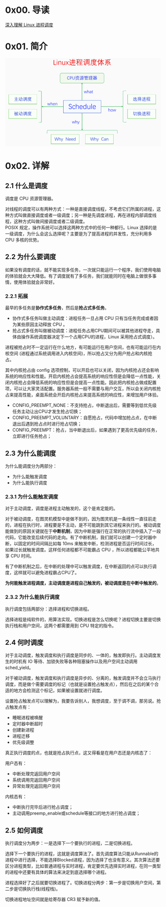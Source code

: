 # 0x00. 导读

[深入理解 Linux 进程调度](https://blog.csdn.net/orangeboyye/article/details/126109076)

# 0x01. 简介

![Alt text](../../pic/linux/sched/linux_sched_system.png)

# 0x02. 详解

## 2.1 什么是调度

调度是 CPU 资源管理器。

对线程的调度可以有两种方式：一种是直接调度线程，不考虑它们所属的进程，这种方式叫做直接调度或者一级调度；另一种是先调度进程，再在进程内部调度线程，这种方式叫做间接调度或者二级调度。  
POSIX 规定，操作系统可以选择这两种方式中的任何一种都行。Linux 选择的是一级调度，为什么会这么选择呢？主要是为了提高进程的并发性，充分利用多 CPU 多核的优势。

## 2.2 为什么要调度

如果没有调度的话，就不能实现多任务，一次就只能运行一个程序，我们使用电脑的体验就会大大降低。有了调度就有了多任务，我们就能同时在电脑上做很多事情，使用体验就会非常好。

### 2.2.1 拓展

最早的多任务是**协作式多任务**，然后是**抢占式多任务**。
- 协作式多任务叫做主动调度：进程任务一旦占用 CPU 只有当任务完成或者因为某些原因主动释放 CPU 。  
- 抢占式多任务叫做被动调度：进程任务占用CPU期间可以被其他进程夺走，具体由操作系统调度器决定下一个占用CPU的进程，Linux 采用抢占式调度）。

进程被抢占时不一定运行在什么地方，有可能运行在用户空间，也有可能运行在内核空间 (进程通过系统调用进入内核空间)，所以抢占又分为用户抢占和内核抢占。

其中内核抢占由 config 选项控制，可以开启也可以关闭，因为内核抢占还会影响系统的响应性和性能。开启内核抢占会提高系统的响应性但是会降低一点性能，关闭内核抢占会降低系统的响应性但是会提高一点性能。因此把内核抢占做成配置项，可以让大家灵活配置。服务器系统一般不需要与用户交互，所以会关闭内核抢占来提高性能，桌面系统会开启内核抢占来提高系统的响应性，来增加用户体验。
- CONFIG_PREEMPT_NONE：不支持抢占，中断退出后，需要等到低优先级任务主动让出CPU才发生抢占切换；
- CONFIG_PREEMPT_VOLUNTARY：自愿抢占，代码中增加抢占点，在中断退出后遇到抢占点时进行抢占切换；
- CONFIG_PREEMPT：抢占，当中断退出后，如果遇到了更高优先级的任务，立即进行任务抢占；

## 2.3 为什么能调度

为什么能调度分为两部分：
- 为什么能触发调度
- 为什么能执行调度

### 2.3.1 为什么能触发调度

对于主动调度，调度是进程主动触发的，这个是肯定能的。

对于被动调度，在图灵机模型中是做不到的，因为图灵机是一条线性一直往前走的，进程在执行时，进程要是不主动，是不可能跳到其它进程来执行的。被动调度能做到的原因关键就在于**中断机制**，因为中断是强行在正常的执行流中插入了一段代码，它能改变后续代码的走向。有了中断机制，我们就可以创建一个定时器中断，以固定的时间间隔比如每 10ms 来触发中断，检测进程是否运行时间过长，如果过长就触发调度。这样任何进程都不可能霸占 CPU ，所以进程都能公平地共享 CPU 时间。

有了中断机制之后，在中断的处理中可以触发调度，在中断返回的点可以执行调度，这样就可以避免进程霸占CPU了。

**为何能触发进程调度，主动调度是进程自己触发的，被动调度是在中断中触发的**。

### 2.3.2 为什么能执行调度

执行调度包括两部分：选择进程和切换进程。

选择进程是纯软件的，用算法实现。切换进程是怎么切换呢？进程切换主要是切换执行栈和用户空间，这两个都需要用到 CPU 特定的指令。

## 2.4 何时调度

对于主动调度，触发调度和执行调度是同步的、一体的，触发即执行。主动调度发生的时机有 IO 等待、加锁失败等各种阻塞操作以及用户空间主动调用 sched_yield。

对于被动调度，触发调度和执行调度是异步的、分离的，触发调度并不会立马执行调度，而是做个需要调度的标记（也就是设置抢占触发点），然后在之后的某个合适的地方会检测这个标记，如果被设置就进行调度。

设置抢占触发点可以理解为，我要告诉别人，我想调度，至于调不调，那另说。抢占触发点有：
- 睡眠进程被唤醒
- 定时器中断超时
- 创建新进程
- 进程迁移
- 优先级调整

真正执行调度的点，也就是抢占执行点，这又得看是在用户态还是内核态了：

用户态有：
- 中断处理完返回用户空间
- 系统调用完返回用户空间
- 异常处理完返回用户空间

内核态有：
- 中断执行完毕后进行抢占调度；
- 主动调用preemp_enable或schedule等接口的地方进行抢占调度；

## 2.5 如何调度

执行调度分为两步：一是选择下一个要执行的进程，二是切换进程。  

选择下一个要执行的进程，这就是调度算法了。首先调度算法只能从Runnable的进程中进行选择，不能选择Blocked进程，因为选择了也没有意义。其次算法还要区分进程类型，比如普通进程与实时进程，肯定要优先选择实时进程，在同一类型的进程中还要有具体的算法来决定到底选择哪个进程。

进程选择好了之后就要切换进程了。切换进程分两步：第一步是切换用户空间，第二步是切换执行栈(线程栈)。

切换进程地址空间就是给寄存器 CR3 赋予新的值。